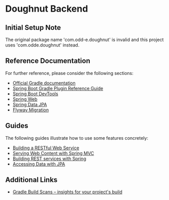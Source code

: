 # Doughnut Backend

## Initial Setup Note

The original package name 'com.odd-e.doughnut' is invalid and this project uses 'com.odde.doughnut' instead.

## Reference Documentation

For further reference, please consider the following sections:

* [Official Gradle documentation](https://docs.gradle.org)
* [Spring Boot Gradle Plugin Reference Guide](https://docs.spring.io/spring-boot/3.3/gradle-plugin/index.html)
* [Spring Boot DevTools](https://docs.spring.io/spring-boot/3.3/reference/using/devtools.html)
* [Spring Web](https://docs.spring.io/spring-boot/3.3/reference/web/index.html)
* [Spring Data JPA](https://docs.spring.io/spring-boot/3.3/how-to/data-access.html)
* [Flyway Migration](https://docs.spring.io/spring-boot/3.3/how-to/data-initialization.html#howto.data-initialization.migration-tool.flyway)

## Guides

The following guides illustrate how to use some features concretely:

* [Building a RESTful Web Service](https://spring.io/guides/gs/rest-service/)
* [Serving Web Content with Spring MVC](https://spring.io/guides/gs/serving-web-content/)
* [Building REST services with Spring](https://spring.io/guides/tutorials/bookmarks/)
* [Accessing Data with JPA](https://spring.io/guides/gs/accessing-data-jpa/)

## Additional Links

* [Gradle Build Scans – insights for your project's build](https://scans.gradle.com#gradle)
